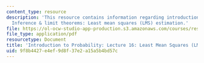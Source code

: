 ```yaml
---
content_type: resource
description: 'This resource contains information regarding introduction to probability:
  Inference & limit theorems: Least mean squares (LMS) estimation.'
file: https://ol-ocw-studio-app-production.s3.amazonaws.com/courses/res-6-012-introduction-to-probability-spring-2018/9f8b4427e4ef9d8f37e2a15a5b4bd57c_MITRES_6_012S18_L16.pdf
file_type: application/pdf
resourcetype: Document
title: 'Introduction to Probability: Lecture 16: Least Mean Squares (LMS) Estimation'
uid: 9f8b4427-e4ef-9d8f-37e2-a15a5b4bd57c
---
```

